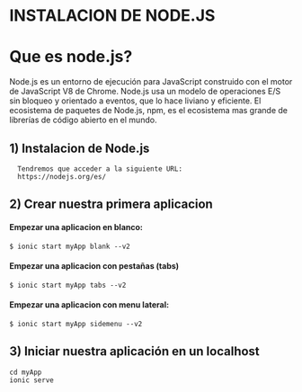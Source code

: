 # **INSTALACION DE NODE.JS**

# Que es node.js?

Node.js es un entorno de ejecución para JavaScript construido con el motor de JavaScript V8 de Chrome. Node.js usa un modelo de operaciones E/S sin bloqueo y orientado a eventos, que lo hace liviano y eficiente. El ecosistema de paquetes de Node.js, npm, es el ecosistema mas grande de librerías de código abierto en el mundo.

## 1) Instalacion de Node.js 
        
      Tendremos que acceder a la siguiente URL:
      https://nodejs.org/es/
      

## 2) Crear nuestra primera aplicacion
      
####      Empezar una aplicacion en blanco:
    $ ionic start myApp blank --v2

####      Empezar una aplicacion con pestañas (tabs)
    $ ionic start myApp tabs --v2

####      Empezar una aplicacion con menu lateral: 
    $ ionic start myApp sidemenu --v2


## 3) Iniciar nuestra aplicación en un localhost
    cd myApp
    ionic serve
